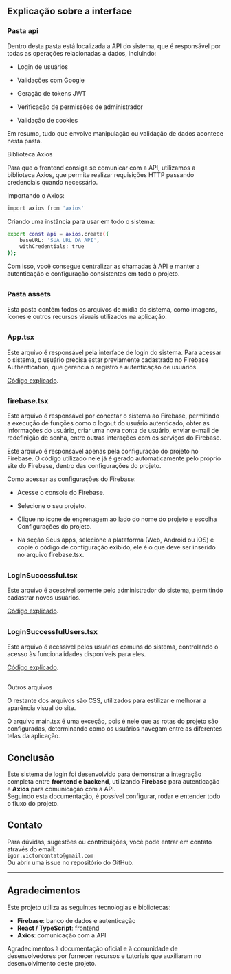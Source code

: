 ## Explicação sobre a interface

### Pasta api 

Dentro desta pasta está localizada a API do sistema, que é responsável por todas as operações relacionadas a dados, incluindo:

- Login de usuários

- Validações com Google

- Geração de tokens JWT

- Verificação de permissões de administrador

-  Validação de cookies

Em resumo, tudo que envolve manipulação ou validação de dados acontece nesta pasta.

Biblioteca Axios

Para que o frontend consiga se comunicar com a API, utilizamos a biblioteca Axios, que permite realizar requisições HTTP passando credenciais quando necessário.

Importando o Axios:

```bash
import axios from 'axios'
```

Criando uma instância para usar em todo o sistema:

```bash
export const api = axios.create({
    baseURL: 'SUA_URL_DA_API',
    withCredentials: true
});
```

Com isso, você consegue centralizar as chamadas à API e manter a autenticação e configuração consistentes em todo o projeto.

## 

### Pasta assets 

Esta pasta contém todos os arquivos de mídia do sistema, como imagens, ícones e outros recursos visuais utilizados na aplicação.

##

### App.tsx

Este arquivo é responsável pela interface de login do sistema. Para acessar o sistema, o usuário precisa estar previamente cadastrado no Firebase Authentication, que gerencia o registro e autenticação de usuários.

[Código explicado](./AppDocumentacao.md).

##

### firebase.tsx
Este arquivo é responsável por conectar o sistema ao Firebase, permitindo a execução de funções como o logout do usuário autenticado, obter as informações do usuário, criar uma nova conta de usuário, enviar e-mail de redefinição de senha, entre outras interações com os serviços do Firebase.

Este arquivo é responsável apenas pela configuração do projeto no Firebase. O código utilizado nele já é gerado automaticamente pelo próprio site do Firebase, dentro das configurações do projeto.

Como acessar as configurações do Firebase:

- Acesse o console do Firebase.

- Selecione o seu projeto.

- Clique no ícone de engrenagem ao lado do nome do projeto e escolha Configurações do projeto.

- Na seção Seus apps, selecione a plataforma (Web, Android ou iOS) e copie o código de configuração exibido, ele é o que deve ser inserido no arquivo firebase.tsx.

##

### LoginSuccessful.tsx

Este arquivo é acessível somente pelo administrador do sistema, permitindo cadastrar novos usuários.

[Código explicado](./LoginSuccessfulDocumentacao.md).

##

### LoginSuccessfulUsers.tsx

Este arquivo é acessível pelos usuários comuns do sistema, controlando o acesso às funcionalidades disponíveis para eles.

[Código explicado](./LoginSuccessfulDocumentacaoUsers.md).

##

Outros arquivos

O restante dos arquivos são CSS, utilizados para estilizar e melhorar a aparência visual do site.

O arquivo main.tsx é uma exceção, pois é nele que as rotas do projeto são configuradas, determinando como os usuários navegam entre as diferentes telas da aplicação.

## Conclusão

Este sistema de login foi desenvolvido para demonstrar a integração completa entre **frontend e backend**, utilizando **Firebase** para autenticação e **Axios** para comunicação com a API.  
Seguindo esta documentação, é possível configurar, rodar e entender todo o fluxo do projeto.

##

## Contato

Para dúvidas, sugestões ou contribuições, você pode entrar em contato através do email:  
`igor.victorcontato@gmail.com`  
Ou abrir uma issue no repositório do GitHub.

---

## Agradecimentos

Este projeto utiliza as seguintes tecnologias e bibliotecas:

- **Firebase**: banco de dados e autenticação  
- **React / TypeScript**: frontend  
- **Axios**: comunicação com a API  

Agradecimentos à documentação oficial e à comunidade de desenvolvedores por fornecer recursos e tutoriais que auxiliaram no desenvolvimento deste projeto.






